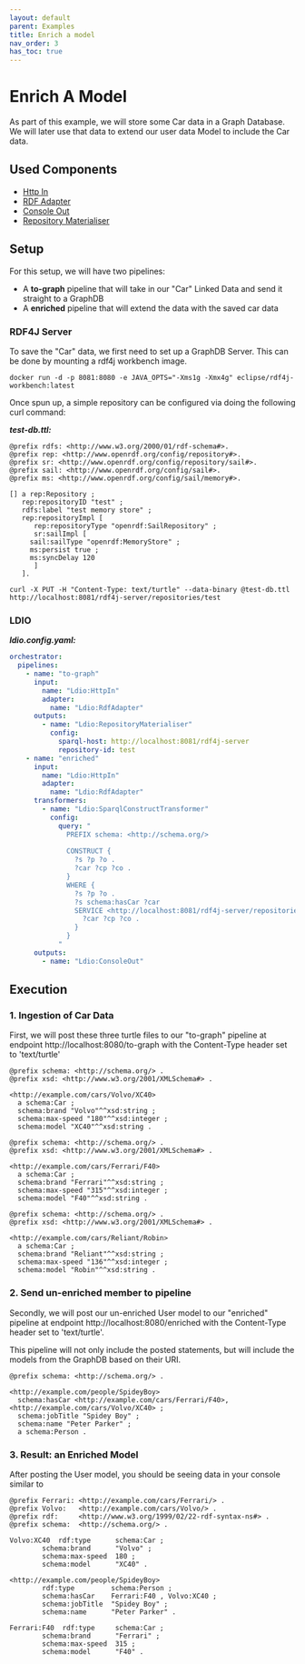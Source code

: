 ```yaml
---
layout: default
parent: Examples
title: Enrich a model
nav_order: 3
has_toc: true
---
```


# Enrich A Model

As part of this example, we will store some Car data in a Graph Database. 
We will later use that data to extend our user data Model to include the Car data.

## Used Components

- [Http In](../ldio-inputs/ldio-http-in)
- [RDF Adapter](../ldio-adapters/ldio-rdf-adapter.md)
- [Console Out](../ldio-outputs/ldio-console-out)
- [Repository Materialiser](../ldio-outputs/ldio-repository-materialiser)

## Setup

For this setup, we will have two pipelines:
- A **to-graph** pipeline that will take in our "Car" Linked Data and send it straight to a GraphDB
- A **enriched** pipeline that will extend the data with the saved car data

### RDF4J Server

To save the "Car" data, we first need to set up a GraphDB Server.
This can be done by mounting a rdf4j workbench image.

````shell
docker run -d -p 8081:8080 -e JAVA_OPTS="-Xms1g -Xmx4g" eclipse/rdf4j-workbench:latest
````

Once spun up, a simple repository can be configured via doing the following curl command:

***test-db.ttl:***
```ttl
@prefix rdfs: <http://www.w3.org/2000/01/rdf-schema#>.
@prefix rep: <http://www.openrdf.org/config/repository#>.
@prefix sr: <http://www.openrdf.org/config/repository/sail#>.
@prefix sail: <http://www.openrdf.org/config/sail#>.
@prefix ms: <http://www.openrdf.org/config/sail/memory#>.

[] a rep:Repository ;
   rep:repositoryID "test" ;
   rdfs:label "test memory store" ;
   rep:repositoryImpl [
      rep:repositoryType "openrdf:SailRepository" ;
      sr:sailImpl [
	 sail:sailType "openrdf:MemoryStore" ;
	 ms:persist true ;
	 ms:syncDelay 120
      ]
   ].
```

````shell
curl -X PUT -H "Content-Type: text/turtle" --data-binary @test-db.ttl http://localhost:8081/rdf4j-server/repositories/test
````

### LDIO

***ldio.config.yaml:***
```yaml
orchestrator:
  pipelines:
    - name: "to-graph"
      input:
        name: "Ldio:HttpIn"
        adapter:
          name: "Ldio:RdfAdapter"
      outputs:
        - name: "Ldio:RepositoryMaterialiser"
          config:
            sparql-host: http://localhost:8081/rdf4j-server
            repository-id: test
    - name: "enriched"
      input:
        name: "Ldio:HttpIn"
        adapter:
          name: "Ldio:RdfAdapter"
      transformers:
        - name: "Ldio:SparqlConstructTransformer"
          config:
            query: "
              PREFIX schema: <http://schema.org/>
            
              CONSTRUCT {
                ?s ?p ?o .
                ?car ?cp ?co .
              }
              WHERE { 
                ?s ?p ?o .
                ?s schema:hasCar ?car
                SERVICE <http://localhost:8081/rdf4j-server/repositories/test> { 
                  ?car ?cp ?co .
                }
              }
            "
      outputs:
        - name: "Ldio:ConsoleOut"
```

## Execution

### 1. Ingestion of Car Data

First, we will post these three turtle files to our "to-graph" pipeline at endpoint http://localhost:8080/to-graph 
with the Content-Type header set to 'text/turtle'

```ttl
@prefix schema: <http://schema.org/> .
@prefix xsd: <http://www.w3.org/2001/XMLSchema#> .

<http://example.com/cars/Volvo/XC40>
  a schema:Car ;
  schema:brand "Volvo"^^xsd:string ;
  schema:max-speed "180"^^xsd:integer ;
  schema:model "XC40"^^xsd:string .
```

```ttl
@prefix schema: <http://schema.org/> .
@prefix xsd: <http://www.w3.org/2001/XMLSchema#> .

<http://example.com/cars/Ferrari/F40>
  a schema:Car ;
  schema:brand "Ferrari"^^xsd:string ;
  schema:max-speed "315"^^xsd:integer ;
  schema:model "F40"^^xsd:string .
```

```ttl
@prefix schema: <http://schema.org/> .
@prefix xsd: <http://www.w3.org/2001/XMLSchema#> .

<http://example.com/cars/Reliant/Robin>
  a schema:Car ;
  schema:brand "Reliant"^^xsd:string ;
  schema:max-speed "136"^^xsd:integer ;
  schema:model "Robin"^^xsd:string .
```

### 2. Send un-enriched member to pipeline

Secondly, we will post our un-enriched User model to our "enriched" pipeline at endpoint http://localhost:8080/enriched
with the Content-Type header set to 'text/turtle'.

This pipeline will not only include the posted statements, but will include the models from the GraphDB based on their URI.

```ttl
@prefix schema: <http://schema.org/> .

<http://example.com/people/SpideyBoy>
  schema:hasCar <http://example.com/cars/Ferrari/F40>, <http://example.com/cars/Volvo/XC40> ;
  schema:jobTitle "Spidey Boy" ;
  schema:name "Peter Parker" ;
  a schema:Person .
```

### 3. Result: an Enriched Model

After posting the User model, you should be seeing data in your console similar to
```ttl
@prefix Ferrari: <http://example.com/cars/Ferrari/> .
@prefix Volvo:   <http://example.com/cars/Volvo/> .
@prefix rdf:     <http://www.w3.org/1999/02/22-rdf-syntax-ns#> .
@prefix schema:  <http://schema.org/> .

Volvo:XC40  rdf:type      schema:Car ;
        schema:brand      "Volvo" ;
        schema:max-speed  180 ;
        schema:model      "XC40" .

<http://example.com/people/SpideyBoy>
        rdf:type         schema:Person ;
        schema:hasCar    Ferrari:F40 , Volvo:XC40 ;
        schema:jobTitle  "Spidey Boy" ;
        schema:name      "Peter Parker" .

Ferrari:F40  rdf:type     schema:Car ;
        schema:brand      "Ferrari" ;
        schema:max-speed  315 ;
        schema:model      "F40" .
```